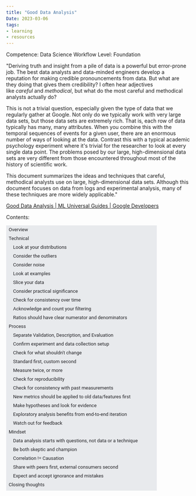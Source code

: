 ```yaml
---
title: "Good Data Analysis"
Date: 2023-03-06
tags: 
- learning
- resources
---
```


Competence: Data Science Workflow
Level: Foundation

"Deriving truth and insight from a pile of data is a powerful but error-prone job. The best data analysts and data-minded engineers develop a reputation for making credible pronouncements from data. But what are they doing that gives them credibility? I often hear adjectives like *careful* and *methodical*, but what do the most careful and methodical analysts actually do?

This is not a trivial question, especially given the type of data that we regularly gather at Google. Not only do we typically work with very large data sets, but those data sets are extremely rich. That is, each row of data typically has many, many attributes. When you combine this with the temporal sequences of events for a given user, there are an enormous number of ways of looking at the data. Contrast this with a typical academic psychology experiment where it's trivial for the researcher to look at every single data point. The problems posed by our large, high-dimensional data sets are very different from those encountered throughout most of the history of scientific work.

This document summarizes the ideas and techniques that careful, methodical analysts use on large, high-dimensional data sets. Although this document focuses on data from logs and experimental analysis, many of these techniques are more widely applicable."

[Good Data Analysis | ML Universal Guides | Google Developers](https://developers.google.com/machine-learning/guides/good-data-analysis)

Contents:

![Good%20Data%20Analysis%2004a423dcc28d4a1382ce02b7a80e0403/Untitled.png](attachments/Data%20Science%20Fundamentals/Resources/attachments/Untitled.png)